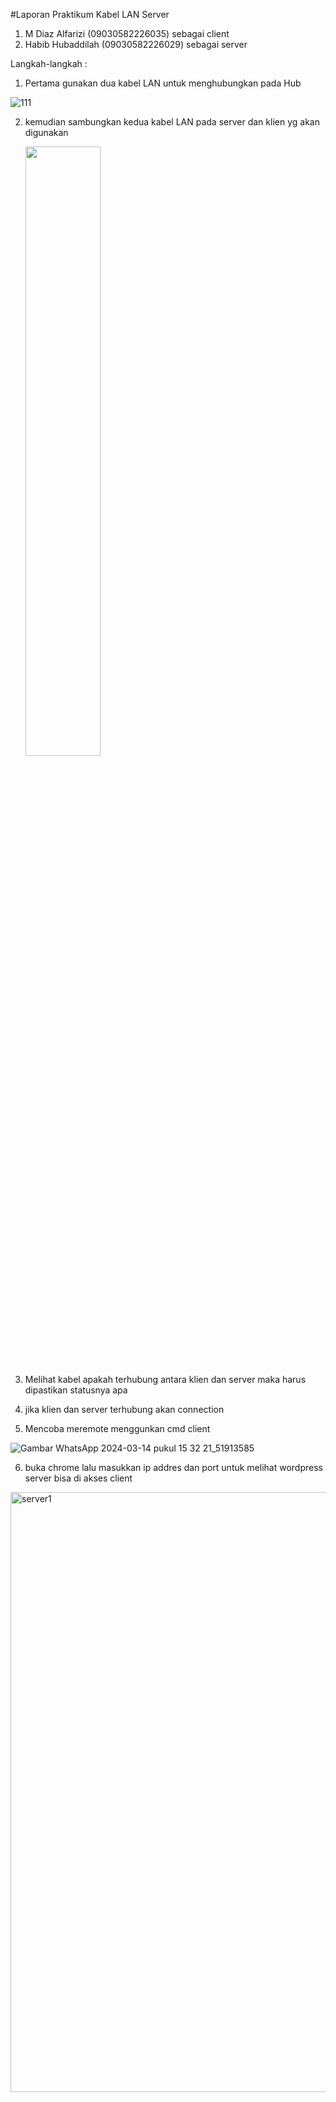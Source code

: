 #Laporan Praktikum Kabel LAN Server 

1. M Diaz Alfarizi (09030582226035) sebagai client
2. Habib Hubaddilah (09030582226029) sebagai server

Langkah-langkah : 
1. Pertama gunakan dua kabel LAN untuk menghubungkan pada Hub

![111](https://github.com/habibh028/tugas-LAN-client-sever/assets/126387192/73a546df-ee39-414c-9fec-1e4c57ae2d7d)


2. kemudian sambungkan kedua kabel LAN pada server dan klien yg akan digunakan

   <img src="https://github.com/habibh028/tugas-LAN-client-sever/assets/126387192/a7cd2937-42bf-4848-a150-4e8e80fac582" width="50%" height="50%">
   
3. Melihat kabel apakah terhubung antara klien dan server maka harus dipastikan statusnya apa 
4. jika klien dan server terhubung akan connection
5. Mencoba meremote menggunkan cmd client

![Gambar WhatsApp 2024-03-14 pukul 15 32 21_51913585](https://github.com/habibh028/tugas-LAN-client-sever/assets/126387192/ada7aff5-8125-499d-a9c3-92e63e0350f1)


6. buka chrome lalu masukkan ip addres dan port untuk melihat wordpress server bisa di akses client

<img width="960" alt="server1" src="https://github.com/habibh028/tugas-LAN-client-sever/assets/126387192/d5ce664e-ee86-4534-b15e-80fe70bec3e4">

